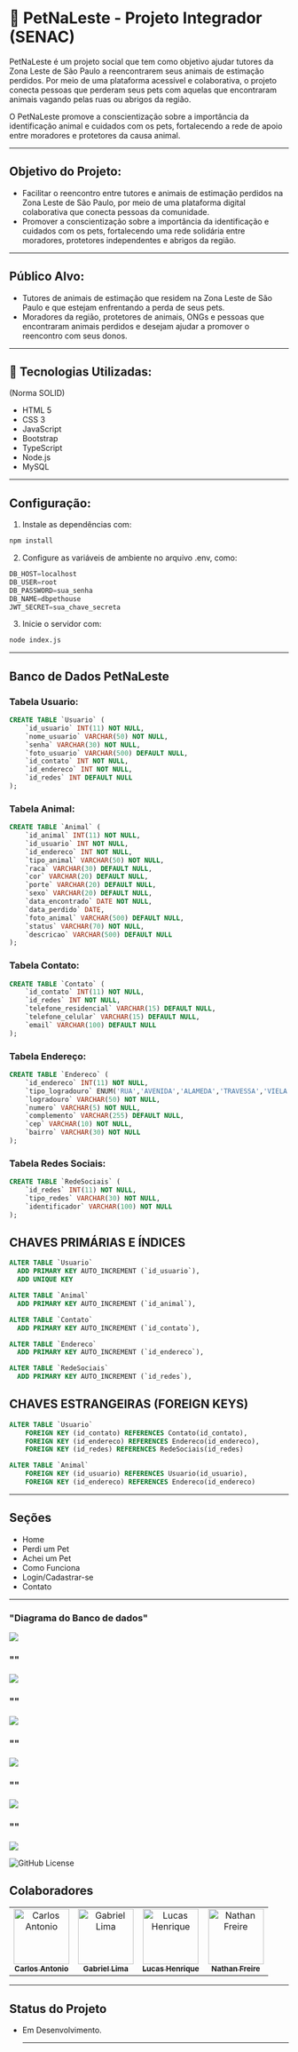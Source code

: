 # 🐶 PetNaLeste - Projeto Integrador (SENAC)
PetNaLeste é um projeto social que tem como objetivo ajudar tutores da Zona Leste de São Paulo a reencontrarem seus animais de estimação perdidos. Por meio de uma plataforma acessível e colaborativa, o projeto conecta pessoas que perderam seus pets com aquelas que encontraram animais vagando pelas ruas ou abrigos da região.

O PetNaLeste promove a conscientização sobre a importância da identificação animal e cuidados com os pets, fortalecendo a rede de apoio entre moradores e protetores da causa animal.

---

## Objetivo do Projeto:

- Facilitar o reencontro entre tutores e animais de estimação perdidos na Zona Leste de São Paulo, por meio de uma plataforma digital colaborativa que conecta pessoas da comunidade.
- Promover a conscientização sobre a importância da identificação e cuidados com os pets, fortalecendo uma rede solidária entre moradores, protetores independentes e abrigos da região.

---

## Público Alvo:

- Tutores de animais de estimação que residem na Zona Leste de São Paulo e que estejam enfrentando a perda de seus pets.
- Moradores da região, protetores de animais, ONGs e pessoas que encontraram animais perdidos e desejam ajudar a promover o reencontro com seus donos.

---

## 🚀 Tecnologias Utilizadas:
(Norma SOLID)
- HTML 5
- CSS 3
- JavaScript
- Bootstrap
- TypeScript
- Node.js
- MySQL

---

## Configuração:

1. Instale as dependências com:

```bash 
npm install
```

2. Configure as variáveis de ambiente no arquivo .env, como:

```sql
DB_HOST=localhost
DB_USER=root
DB_PASSWORD=sua_senha
DB_NAME=dbpethouse
JWT_SECRET=sua_chave_secreta
```

3. Inicie o servidor com:

```bash 
node index.js
```

---

## Banco de Dados PetNaLeste

### Tabela Usuario:

```sql
CREATE TABLE `Usuario` (
    `id_usuario` INT(11) NOT NULL,
    `nome_usuario` VARCHAR(50) NOT NULL,
    `senha` VARCHAR(30) NOT NULL,
    `foto_usuario` VARCHAR(500) DEFAULT NULL,
    `id_contato` INT NOT NULL,
    `id_endereco` INT NOT NULL,
    `id_redes` INT DEFAULT NULL
);
```

### Tabela Animal:

```sql
CREATE TABLE `Animal` (
    `id_animal` INT(11) NOT NULL,
    `id_usuario` INT NOT NULL,
    `id_endereco` INT NOT NULL,
    `tipo_animal` VARCHAR(50) NOT NULL,
    `raca` VARCHAR(30) DEFAULT NULL,
    `cor` VARCHAR(20) DEFAULT NULL,
    `porte` VARCHAR(20) DEFAULT NULL,
    `sexo` VARCHAR(20) DEFAULT NULL,
    `data_encontrado` DATE NOT NULL,
    `data_perdido` DATE,
    `foto_animal` VARCHAR(500) DEFAULT NULL,
    `status` VARCHAR(70) NOT NULL,
    `descricao` VARCHAR(500) DEFAULT NULL
);
```

### Tabela Contato:

```sql
CREATE TABLE `Contato` (
    `id_contato` INT(11) NOT NULL,
    `id_redes` INT NOT NULL,
    `telefone_residencial` VARCHAR(15) DEFAULT NULL,
    `telefone_celular` VARCHAR(15) DEFAULT NULL,
    `email` VARCHAR(100) DEFAULT NULL
);
```

### Tabela Endereço:

```sql
CREATE TABLE `Endereco` (
    `id_endereco` INT(11) NOT NULL,
    `tipo_logradouro` ENUM('RUA','AVENIDA','ALAMEDA','TRAVESSA','VIELA','ESTRADA','RODOVIA') NOT NULL,
    `logradouro` VARCHAR(50) NOT NULL,
    `numero` VARCHAR(5) NOT NULL,
    `complemento` VARCHAR(255) DEFAULT NULL,
    `cep` VARCHAR(10) NOT NULL,
    `bairro` VARCHAR(30) NOT NULL
);
```

### Tabela Redes Sociais:

```sql 
CREATE TABLE `RedeSociais` (
    `id_redes` INT(11) NOT NULL,
    `tipo_redes` VARCHAR(30) NOT NULL,
    `identificador` VARCHAR(100) NOT NULL
);
```

## CHAVES PRIMÁRIAS E ÍNDICES

```sql
ALTER TABLE `Usuario`
  ADD PRIMARY KEY AUTO_INCREMENT (`id_usuario`),
  ADD UNIQUE KEY
```

```sql
ALTER TABLE `Animal`
  ADD PRIMARY KEY AUTO_INCREMENT (`id_animal`),
```

```sql
ALTER TABLE `Contato`
  ADD PRIMARY KEY AUTO_INCREMENT (`id_contato`),
```

```sql
ALTER TABLE `Endereco`
  ADD PRIMARY KEY AUTO_INCREMENT (`id_endereco`),
```

```sql
ALTER TABLE `RedeSociais`
  ADD PRIMARY KEY AUTO_INCREMENT (`id_redes`),
```

## CHAVES ESTRANGEIRAS (FOREIGN KEYS)

```sql
ALTER TABLE `Usuario`
    FOREIGN KEY (id_contato) REFERENCES Contato(id_contato),
    FOREIGN KEY (id_endereco) REFERENCES Endereco(id_endereco),
    FOREIGN KEY (id_redes) REFERENCES RedeSociais(id_redes)
```

```sql
ALTER TABLE `Animal`
    FOREIGN KEY (id_usuario) REFERENCES Usuario(id_usuario),
    FOREIGN KEY (id_endereco) REFERENCES Endereco(id_endereco)
```

---

## Seções 

- Home
- Perdi um Pet
- Achei um Pet
- Como Funciona
- Login/Cadastrar-se
- Contato

---

### "Diagrama do Banco de dados"
![](Front-and/img/Diagrama-Banco.png)
### ""
![](src/public/img/.png)
### ""
![](src/public/img/.png)
### ""
![](src/public/img/.png)
### ""
![](src/public/img/.png)
### ""
![](src/public/img/.png)

![GitHub License](https://img.shields.io/github/license/nathanfreire/PetNaLeste)

## Colaboradores

<table>
  <tr>
    <td align="center">
      <a href="https://www.linkedin.com/in/carlos-antonio" target="_blank">
        <img src="Front-and/img/bolsonaro.jpg" width="100px;" alt="Carlos Antonio"/><br>
        <sub><b>Carlos Antonio</b></sub>
      </a>
    </td>
    <td align="center">
      <a href="https://www.linkedin.com/in/gabriel-lima" target="_blank">
        <img src="Front-and/img/foto2git.jpg" width="100px;" alt="Gabriel Lima"/><br>
        <sub><b>Gabriel Lima</b></sub>
      </a>
    </td>
    <td align="center">
      <a href="https://www.linkedin.com/in/lucas-henrique" target="_blank">
        <img src="Front-and/img/foto3git.jpg" width="100px;" alt="Lucas Henrique"/><br>
        <sub><b>Lucas Henrique</b></sub>
      </a>
    </td>
    <td align="center">
      <a href="https://www.linkedin.com/in/nathan-furukawa/" target="_blank">
        <img src="Front-and/img/foto4git.jpg" width="100px;" alt="Nathan Freire"/><br>
        <sub><b>Nathan Freire</b></sub>
      </a>
    </td>
  </tr>
</table>


---

## Status do Projeto

- Em Desenvolvimento.

  ---

